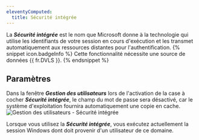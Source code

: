 ```yaml
---
eleventyComputed:
  title: Sécurité intégrée
---
```

La ***Sécurité intégrée*** est le nom que Microsoft donne à la technologie qui utilise les identifiants de votre session en cours d'exécution et les transmet automatiquement aux ressources distantes pour l'authentification. 
{% snippet icon.badgeInfo %}
Cette fonctionnalité nécessite une source de données {{ fr.DVLS }}. 
{% endsnippet %}
 

## Paramètres 

Dans la fenêtre ***Gestion des utilisateurs*** lors de l'activation de la case à cocher ***Sécurité intégrée***, le champ du mot de passe sera désactivé, car le système d'exploitation fournira automatiquement une copie en cache.  
![Gestion des utilisateurs - Sécurité intégrée](https://webdevolutions.azureedge.net/docs/fr/rdm/mac/clip4123.png) 

Lorsque vous utilisez la ***Sécurité intégrée***, vous exécutez actuellement la session Windows dont doit provenir d'un utilisateur de ce domaine. 

